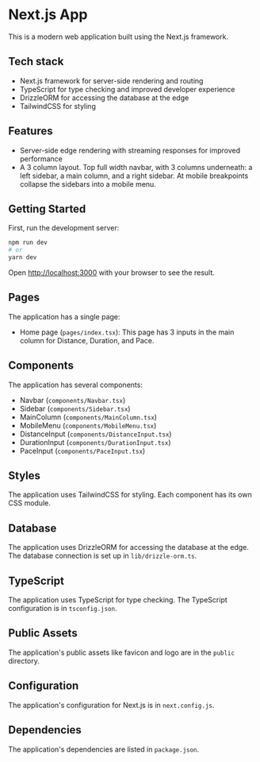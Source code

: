 # Next.js App

This is a modern web application built using the Next.js framework.

## Tech stack

- Next.js framework for server-side rendering and routing
- TypeScript for type checking and improved developer experience
- DrizzleORM for accessing the database at the edge
- TailwindCSS for styling

## Features

- Server-side edge rendering with streaming responses for improved performance
- A 3 column layout. Top full width navbar, with 3 columns underneath: a left sidebar, a main column, and a right sidebar. At mobile breakpoints collapse the sidebars into a mobile menu. 

## Getting Started

First, run the development server:

```bash
npm run dev
# or
yarn dev
```

Open [http://localhost:3000](http://localhost:3000) with your browser to see the result.

## Pages

The application has a single page:

- Home page (`pages/index.tsx`): This page has 3 inputs in the main column for Distance, Duration, and Pace.

## Components

The application has several components:

- Navbar (`components/Navbar.tsx`)
- Sidebar (`components/Sidebar.tsx`)
- MainColumn (`components/MainColumn.tsx`)
- MobileMenu (`components/MobileMenu.tsx`)
- DistanceInput (`components/DistanceInput.tsx`)
- DurationInput (`components/DurationInput.tsx`)
- PaceInput (`components/PaceInput.tsx`)

## Styles

The application uses TailwindCSS for styling. Each component has its own CSS module.

## Database

The application uses DrizzleORM for accessing the database at the edge. The database connection is set up in `lib/drizzle-orm.ts`.

## TypeScript

The application uses TypeScript for type checking. The TypeScript configuration is in `tsconfig.json`.

## Public Assets

The application's public assets like favicon and logo are in the `public` directory.

## Configuration

The application's configuration for Next.js is in `next.config.js`.

## Dependencies

The application's dependencies are listed in `package.json`.